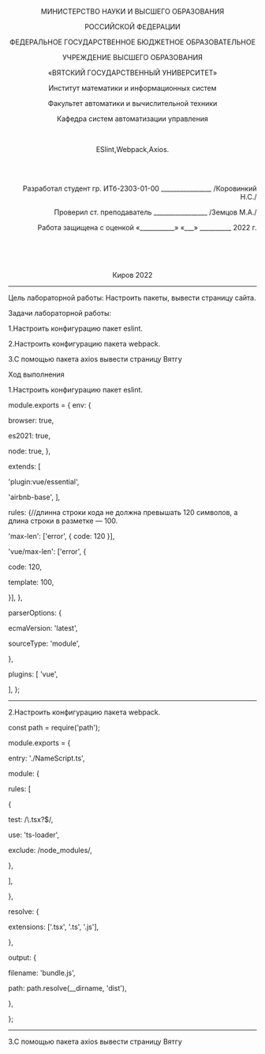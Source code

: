 <p align=center>МИНИСТЕРСТВО НАУКИ И ВЫСШЕГО ОБРАЗОВАНИЯ
<p align=center>РОССИЙСКОЙ ФЕДЕРАЦИИ
<p align=center>ФЕДЕРАЛЬНОЕ ГОСУДАРСТВЕННОЕ БЮДЖЕТНОЕ ОБРАЗОВАТЕЛЬНОЕ
<p align=center>УЧРЕЖДЕНИЕ ВЫСШЕГО ОБРАЗОВАНИЯ
<p align=center>«ВЯТСКИЙ ГОСУДАРСТВЕННЫЙ УНИВЕРСИТЕТ»
<p align=center>Институт математики и информационных систем
<p align=center>Факультет автоматики и вычислительной техники
<p align=center>Кафедра систем автоматизации управления
<p><br>


<p align=center>ESlint,Webpack,Axios.
<p><br><br>
<p align=right>Разработал студент гр. ИТб-2303-01-00 ________________ /Коровинкий Н.С./
<p align=right>Проверил ст. преподаватель _________________ /Земцов М.А./
<p align=right>Работа защищена с оценкой	«___________» «___» __________ 2022 г.
<p><br><br><br>
<p align=center>Киров 2022 
  
  ---
  
<p> Цель лабораторной работы: Настроить пакеты, вывести страницу сайта.
<p> Задачи лабораторной работы:  
<p>1.Настроить конфигурацию пакет eslint.
<p>2.Настроить конфигурацию пакета webpack.
<p>3.С помощью пакета axios вывести страницу Вятгу
<p>Ход выполнения 
  <p>1.Настроить конфигурацию пакет eslint.
   <p> module.exports = {
  env: {
   <p> browser: true,
   <p> es2021: true,
  <p>  node: true,
  },
<p>  extends: [
  <p>  'plugin:vue/essential',
 <p>   'airbnb-base',
  ],
<p>  rules: {//длинна строки кода не должна превышать 120 символов, а длина строки в разметке <template></template> — 100.
<p>   'max-len': ['error', { code: 120 }],
<p>    'vue/max-len': ['error', {
 <p>     code: 120,
 <p>     template: 100,
 <p>   }],
  },
 <p> parserOptions: {
 <p>   ecmaVersion: 'latest',
 <p>   sourceType: 'module',
<p>  },
<p>  plugins: [
    'vue',
<p>  ],
};
  
  ---
  
  <p>2.Настроить конфигурацию пакета webpack.
  <p>  const path = require('path');

<p>module.exports = {
<p>  entry: './NameScript.ts',
<p>  module: {
<p>    rules: [
<p>      {
<p>        test: /\.tsx?$/,
<p>        use: 'ts-loader',
 <p>       exclude: /node_modules/,
<p>      },
<p>    ],
<p>  },
<p>  resolve: {
 <p>   extensions: ['.tsx', '.ts', '.js'],
 <p> },
 <p> output: {
 <p>   filename: 'bundle.js',
  <p>  path: path.resolve(__dirname, 'dist'),
 <p> },
<p>};
    
  ---
  
<p>  3.С помощью пакета axios вывести страницу Вятгу
